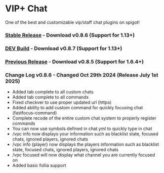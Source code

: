 # VIP+ Chat
One of the best and customizable vip/staff chat plugins on spigot!

### [Stable Release](https://github.com/agentsix1/VIP-Plus-Chat/raw/refs/heads/main/target/staffchat-0.8.6.jar) - Download v0.8.6 (Support for 1.13+)
### [DEV Build](https://github.com/agentsix1/VIP-Plus-Chat/raw/refs/heads/main/target/staffchat-0.8.7.jar) - Download v0.8.7 (Support for 1.13+)
### [Previous Release](https://www.spigotmc.org/resources/vip-chat-advanced.3308/) - Download v0.8.5 (Support for 1.6.4+)

### Change Log v0.8.6 - Changed Oct 29th 2024 (Release July 1st 2025)
- Added tab complete to all custom chats
- Added tab complete to all commands
- Fixed checkver to use proper updated url (https)
- Added ability to add custom command for quickly focusing chat (fastfocus-command)
- Complete recode of the entire custom chat system to properly register commands
- You can now use symbols defined in chat.yml to quickly type in chat
- /vpc info now displays your information such as blacklist state, focused chats, ignored players, ignored chats
- /vpc info {player} now displays the players information such as blacklist state, focused chats, ignored players, ignored chats
- /vpc focused will now display what channel you are currently focused on
- Added basic follia support

